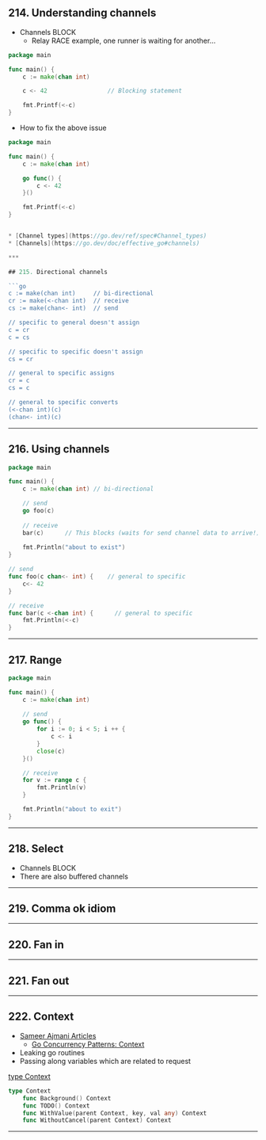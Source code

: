 ## 214. Understanding channels

* Channels BLOCK
    * Relay RACE example, one runner is waiting for another...
```go
package main

func main() {
    c := make(chan int)

    c <- 42                 // Blocking statement

    fmt.Printf(<-c)
}
```

* How to fix the above issue

```go
package main

func main() {
    c := make(chan int)

    go func() {
        c <- 42
    }()

    fmt.Printf(<-c)
}


* [Channel types](https://go.dev/ref/spec#Channel_types)
* [Channels](https://go.dev/doc/effective_go#channels)

***

## 215. Directional channels

```go
c := make(chan int)     // bi-directional
cr := make(<-chan int)  // receive
cs := make(chan<- int)  // send

// specific to general doesn't assign
c = cr
c = cs

// specific to specific doesn't assign
cs = cr

// general to specific assigns
cr = c
cs = c

// general to specific converts
(<-chan int)(c)
(chan<- int)(c)
```

***

## 216. Using channels

```go
package main

func main() {
    c := make(chan int) // bi-directional

    // send
    go foo(c)    
    
    // receive
    bar(c)      // This blocks (waits for send channel data to arrive!)
    
    fmt.Println("about to exist")
}

// send
func foo(c chan<- int) {    // general to specific
    c<- 42
}

// receive
func bar(c <-chan int) {      // general to specific
    fmt.Println(<-c)
}
```

***

## 217. Range

```go
package main

func main() {
    c := make(chan int)
    
    // send
    go func() {
        for i := 0; i < 5; i ++ {
            c <- i    
        }
        close(c)
    }()

    // receive 
    for v := range c {
        fmt.Println(v)
    }

    fmt.Println("about to exit")
}
```

***

## 218. Select

* Channels BLOCK
* There are also buffered channels

***

## 219. Comma ok idiom

***

## 220. Fan in

***

## 221. Fan out

***

## 222. Context

* [Sameer Ajmani Articles](https://ajmani.net/go/)
    * [Go Concurrency Patterns: Context](https://go.dev/blog/context)
* Leaking go routines
* Passing along variables which are related to request

[type Context](https://pkg.go.dev/context#Context)
```go
type Context
    func Background() Context
    func TODO() Context
    func WithValue(parent Context, key, val any) Context
    func WithoutCancel(parent Context) Context
```

***

